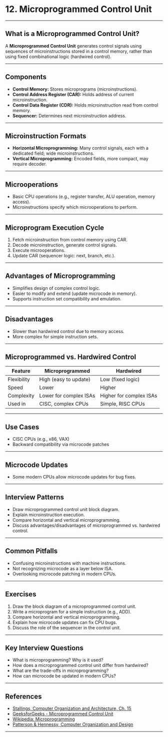 # 12. Microprogrammed Control Unit

---

## What is a Microprogrammed Control Unit?

A **Microprogrammed Control Unit** generates control signals using sequences of microinstructions stored in a control memory, rather than using fixed combinational logic (hardwired control).

---

## Components

- **Control Memory:** Stores microprograms (microinstructions).
- **Control Address Register (CAR):** Holds address of current microinstruction.
- **Control Data Register (CDR):** Holds microinstruction read from control memory.
- **Sequencer:** Determines next microinstruction address.

---

## Microinstruction Formats

- **Horizontal Microprogramming:** Many control signals, each with a dedicated field; wide microinstructions.
- **Vertical Microprogramming:** Encoded fields, more compact, may require decoder.

---

## Microoperations

- Basic CPU operations (e.g., register transfer, ALU operation, memory access).
- Microinstructions specify which microoperations to perform.

---

## Microprogram Execution Cycle

1. Fetch microinstruction from control memory using CAR.
2. Decode microinstruction, generate control signals.
3. Execute microoperations.
4. Update CAR (sequencer logic: next, branch, etc.).

---

## Advantages of Microprogramming

- Simplifies design of complex control logic.
- Easier to modify and extend (update microcode in memory).
- Supports instruction set compatibility and emulation.

---

## Disadvantages

- Slower than hardwired control due to memory access.
- More complex for simple instruction sets.

---

## Microprogrammed vs. Hardwired Control

| Feature          | Microprogrammed    | Hardwired          |
|------------------|-------------------|--------------------|
| Flexibility      | High (easy to update) | Low (fixed logic) |
| Speed            | Lower              | Higher             |
| Complexity       | Lower for complex ISAs | Higher for complex ISAs |
| Used in          | CISC, complex CPUs | Simple, RISC CPUs  |

---

## Use Cases

- CISC CPUs (e.g., x86, VAX)
- Backward compatibility via microcode patches

---

## Microcode Updates

- Some modern CPUs allow microcode updates for bug fixes.

---

## Interview Patterns

- Draw microprogrammed control unit block diagram.
- Explain microinstruction execution.
- Compare horizontal and vertical microprogramming.
- Discuss advantages/disadvantages of microprogrammed vs. hardwired control.

---

## Common Pitfalls

- Confusing microinstructions with machine instructions.
- Not recognizing microcode as a layer below ISA.
- Overlooking microcode patching in modern CPUs.

---

## Exercises

1. Draw the block diagram of a microprogrammed control unit.
2. Write a microprogram for a simple instruction (e.g., ADD).
3. Compare horizontal and vertical microprogramming.
4. Explain how microcode updates can fix CPU bugs.
5. Discuss the role of the sequencer in the control unit.

---

## Key Interview Questions

- What is microprogramming? Why is it used?
- How does a microprogrammed control unit differ from hardwired?
- What are the trade-offs in microprogramming?
- How can microcode be updated in modern CPUs?

---

## References

- [Stallings, Computer Organization and Architecture, Ch. 15](https://www.pearson.com/en-us/subject-catalog/p/computer-organization-and-architecture/P200000001275/9780134101613)
- [GeeksforGeeks - Microprogrammed Control Unit](https://www.geeksforgeeks.org/microprogrammed-control-unit/)
- [Wikipedia: Microprogramming](https://en.wikipedia.org/wiki/Microprogramming)
- [Patterson & Hennessy, Computer Organization and Design](https://www.elsevier.com/books/computer-organization-and-design-arm-edition/patterson/978-0-12-801733-3)

---
